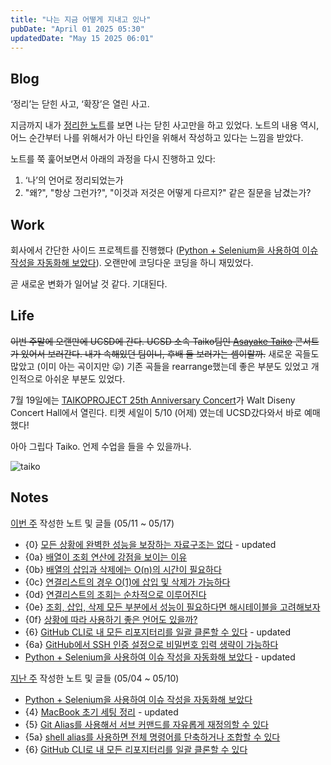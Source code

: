 ```yaml
---
title: "나는 지금 어떻게 지내고 있나"
pubDate: "April 01 2025 05:30"
updatedDate: "May 15 2025 06:01"
---
```


## Blog
‘정리’는 닫힌 사고, ‘확장’은 열린 사고.

지금까지 내가 [정리한 노트](/note)를 보면 나는 닫힌 사고만을 하고 있었다. 노트의 내용 역시, 어느 순간부터 나를 위해서가 아닌 타인을 위해서 작성하고 있다는 느낌을 받았다. 

노트를 쭉 훑어보면서 아래의 과정을 다시 진행하고 있다: 
1. ‘나’의 언어로 정리되었는가
2. "왜?", "항상 그런가?", "이것과 저것은 어떻게 다르지?" 같은 질문을 남겼는가?


## Work
회사에서 간단한 사이드 프로젝트를 진행했다 ([Python + Selenium을 사용하여 이슈 작성을 자동화해 보았다](/writing/13)). 오랜만에 코딩다운 코딩을 하니 재밌었다.

곧 새로운 변화가 일어날 것 같다. 기대된다.


## Life

~~이번 주말에 오랜만에 UCSD에 간다. UCSD 소속 Taiko팀인 [Asayake Taiko](https://asayaketaiko.com/) 콘서트가 있어서 보러간다. 내가 속해있던 팀이니, 후배 들 보러가는 셈이랄까.~~ 새로운 곡들도 많았고 (이미 아는 곡이지만 😛) 기존 곡들을 rearrange했는데 좋은 부분도 있었고 개인적으로 아쉬운 부분도 있었다. 

7월 19일에는 [TAIKOPROJECT 25th Anniversary Concert](https://www.musiccenter.org/tickets-free-events/lease-events/taikoproject-25th-anniversary-concert/)가 Walt Diseny Concert Hall에서 열린다. 티켓 세일이 5/10 (어제) 였는데 UCSD갔다와서 바로 예매했다!

아아 그립다 Taiko. 언제 수업을 들을 수 있을까나.

![taiko](/images/now_taiko.gif)

## Notes

<u>이번 주</u> 작성한 노트 및 글들 (05/11 ~ 05/17)
- {0} [모든 상황에 완벽한 성능을 보장하는 자료구조는 없다](/note/240610164501) - updated
- {0a} [배열이 조회 연산에 강점을 보이는 이유](/note/250511090805)
- {0b} [배열의 삽입과 삭제에는 O(n)의 시간이 필요하다](/note/250512043750)
- {0c} [연결리스트의 경우 O(1)에 삽입 및 삭제가 가능하다](/note/250513050442)
- {0d} [연결리스트의 조회는 순차적으로 이루어진다](/note/250513192645)
- {0e} [조회, 삽입, 삭제 모든 부분에서 성능이 필요하다면 해시테이블을 고려해보자](/note/250514212107)
- {0f} [상황에 따라 사용하기 좋은 언어도 있을까?](/note/250515051958)
- {6} [GitHub CLI로 내 모든 리포지터리를 일괄 클론할 수 있다](/note/240430161508) - updated
- {6a} [GitHub에서 SSH 인증 설정으로 비밀번호 입력 생략이 가능하다](/note/250511131550)
- [Python + Selenium을 사용하여 이슈 작성을 자동화해 보았다](/writing/13) - updated

<u>지난 주</u> 작성한 노트 및 글들 (05/04 ~ 05/10)
- [Python + Selenium을 사용하여 이슈 작성을 자동화해 보았다](/writing/13)
- {4} [MacBook 초기 세팅 정리](/note/250208110343) - updated
- {5} [Git Alias를 사용해서 서브 커맨드를 자유롭게 재정의할 수 있다](/note/240501151544)
- {5a} [shell alias를 사용하면 전체 명령어를 단축하거나 조합할 수 있다](/note/250509063603)
- {6} [GitHub CLI로 내 모든 리포지터리를 일괄 클론할 수 있다](/note/240430161508)
